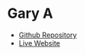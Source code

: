 # Gary A

- [Github Repository](https://github.com/Devdadude/Final-Project)
- [Live Website](https://devdadude.github.io/Final-Project/)
